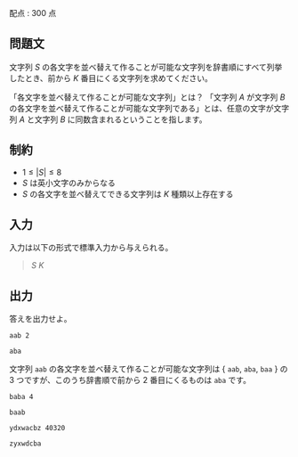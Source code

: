 配点 : $300$ 点

## 問題文

文字列 $S$ の各文字を並べ替えて作ることが可能な文字列を辞書順にすべて列挙したとき、前から $K$ 番目にくる文字列を求めてください。

「各文字を並べ替えて作ることが可能な文字列」とは？ 「文字列 $A$ が文字列 $B$ の各文字を並べ替えて作ることが可能な文字列である」とは、任意の文字が文字列 $A$ と文字列 $B$ に同数含まれるということを指します。

## 制約

- $1 \le |S| \le 8$
- $S$ は英小文字のみからなる
- $S$ の各文字を並べ替えてできる文字列は $K$ 種類以上存在する

## 入力

入力は以下の形式で標準入力から与えられる。

> $S$ $K$

## 出力

答えを出力せよ。

```input1
aab 2
```

```output1
aba
```

文字列 `aab` の各文字を並べ替えて作ることが可能な文字列は $\{$ `aab`, `aba`, `baa` $\}$ の $3$ つですが、このうち辞書順で前から $2$ 番目にくるものは `aba` です。

```input2
baba 4
```

```output2
baab
```

```input3
ydxwacbz 40320
```

```output3
zyxwdcba
```